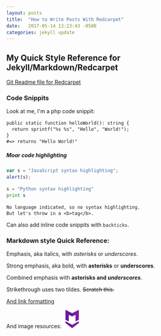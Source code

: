 ```yaml
---
layout: posts
title:  "How to Write Posts With Redcarpet"
date:   2017-05-14 13:23:43 -0500
categories: jekyll update
---
```


## My Quick Style Reference for Jekyll/Markdown/Redcarpet

[Git Readme file for Redcarpet](https://github.com/vmg/redcarpet/blob/v3.2.2/README.markdown#and-its-like-really-simple-to-use)

### Code Snippits

Look at me, I'm a php code snippit:

```php?start_inline=true
public static function helloWorld(): string {
  return sprintf("%s %s", "Hello", "World!");
}
#=> returns "Hello World!"
```

##### Moar code highlighting

```javascript
var s = "JavaScript syntax highlighting";
alert(s);
```
 
```python
s = "Python syntax highlighting"
print s
```
 
```
No language indicated, so no syntax highlighting. 
But let's throw in a <b>tag</b>.
```

Can also add inline code snippits with `backticks`.

### Markdown style Quick Reference:

Emphasis, aka italics, with *asterisks* or _underscores_.

Strong emphasis, aka bold, with **asterisks** or __underscores__.

Combined emphasis with **asterisks and _underscores_**.

Strikethrough uses two tildes. ~~Scratch this.~~

[And link formatting](https://www.google.com)

And image resources:
![alt text](https://github.com/adam-p/markdown-here/raw/master/src/common/images/icon48.png "Logo Title Text 1")

